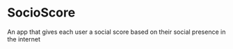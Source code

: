 # SocioScore
An app that gives each user a social score based on their social presence in the internet

